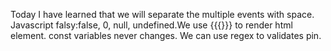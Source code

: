Today I have learned that we will separate the multiple events with space.
Javascript falsy:false, 0, null, undefined.We use {{{}}}  to render html element.
const variables never changes.
We can use regex to validates pin.
